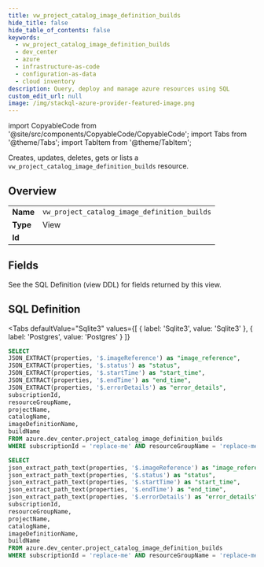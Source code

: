 ```yaml
--- 
title: vw_project_catalog_image_definition_builds
hide_title: false
hide_table_of_contents: false
keywords:
  - vw_project_catalog_image_definition_builds
  - dev_center
  - azure
  - infrastructure-as-code
  - configuration-as-data
  - cloud inventory
description: Query, deploy and manage azure resources using SQL
custom_edit_url: null
image: /img/stackql-azure-provider-featured-image.png
---
```


import CopyableCode from '@site/src/components/CopyableCode/CopyableCode';
import Tabs from '@theme/Tabs';
import TabItem from '@theme/TabItem';

Creates, updates, deletes, gets or lists a <code>vw_project_catalog_image_definition_builds</code> resource.

## Overview
<table><tbody>
<tr><td><b>Name</b></td><td><code>vw_project_catalog_image_definition_builds</code></td></tr>
<tr><td><b>Type</b></td><td>View</td></tr>
<tr><td><b>Id</b></td><td><CopyableCode code="azure.dev_center.vw_project_catalog_image_definition_builds" /></td></tr>
</tbody></table>

## Fields

See the SQL Definition (view DDL) for fields returned by this view.

## SQL Definition

<Tabs
defaultValue="Sqlite3"
values={[
{ label: 'Sqlite3', value: 'Sqlite3' },
{ label: 'Postgres', value: 'Postgres' }
]}
>
<TabItem value="Sqlite3">

```sql
SELECT
JSON_EXTRACT(properties, '$.imageReference') as "image_reference",
JSON_EXTRACT(properties, '$.status') as "status",
JSON_EXTRACT(properties, '$.startTime') as "start_time",
JSON_EXTRACT(properties, '$.endTime') as "end_time",
JSON_EXTRACT(properties, '$.errorDetails') as "error_details",
subscriptionId,
resourceGroupName,
projectName,
catalogName,
imageDefinitionName,
buildName
FROM azure.dev_center.project_catalog_image_definition_builds
WHERE subscriptionId = 'replace-me' AND resourceGroupName = 'replace-me' AND projectName = 'replace-me' AND catalogName = 'replace-me' AND imageDefinitionName = 'replace-me';
```

</TabItem>
<TabItem value="Postgres">

```sql
SELECT
json_extract_path_text(properties, '$.imageReference') as "image_reference",
json_extract_path_text(properties, '$.status') as "status",
json_extract_path_text(properties, '$.startTime') as "start_time",
json_extract_path_text(properties, '$.endTime') as "end_time",
json_extract_path_text(properties, '$.errorDetails') as "error_details",
subscriptionId,
resourceGroupName,
projectName,
catalogName,
imageDefinitionName,
buildName
FROM azure.dev_center.project_catalog_image_definition_builds
WHERE subscriptionId = 'replace-me' AND resourceGroupName = 'replace-me' AND projectName = 'replace-me' AND catalogName = 'replace-me' AND imageDefinitionName = 'replace-me';
```

</TabItem>
</Tabs>
